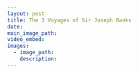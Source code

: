 ```yaml
---
layout: post
title: The 3 Voyages of Sir Joseph Banks
date:
main_image_path:
video_embed:
images:
  - image_path:
    description:
---
```

